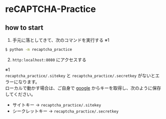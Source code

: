 # reCAPTCHA-Practice

## how to start

1. 手元に落としてきて、次のコマンドを実行する ※1

```sh
$ python -m recaptcha_practice
```

2. `http:localhost:8080` にアクセスする

※1  
`recaptcha_practice/.sitekey` と `recaptcha_practice/.secretkey` がないとエラーになります。  
ローカルで動かす場合は、ご自身で [google](https://www.google.com/recaptcha/admin/create) からキーを取得し、次のように保存してください。
- サイトキー -> `recaptcha_practice/.sitekey`
- シークレットキー -> `recaptcha_practice/.secretkey`

